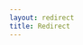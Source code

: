 ```yaml
---
layout: redirect
title: Redirect
---
```

<script>
window.onload = () => {
  console.log('go this')
  window.location.href = '/docs/zh'
}
</script>